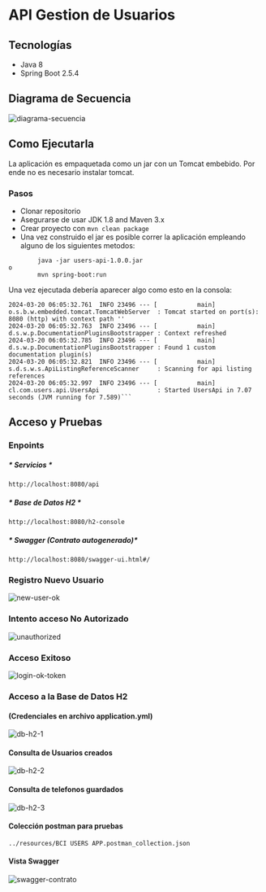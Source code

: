 # API Gestion de Usuarios

## Tecnologías
* Java 8
* Spring Boot 2.5.4

## Diagrama de Secuencia
![diagrama-secuencia](https://github.com/bezkoder/spring-boot-spring-security-jwt-authentication/assets/5439093/1455d06e-80bb-4e25-9496-530daf9e07ce)

## Como Ejecutarla

La aplicación es empaquetada como un jar con un Tomcat embebido. Por ende no es necesario instalar tomcat.

### Pasos

* Clonar repositorio
* Asegurarse de usar JDK 1.8 and Maven 3.x
* Crear proyecto con ```mvn clean package```
* Una vez construido el jar es posible correr la aplicación empleando alguno de los siguientes metodos:
```
        java -jar users-api-1.0.0.jar
o
        mvn spring-boot:run
```
Una vez ejecutada debería aparecer algo como esto en la consola:

```
2024-03-20 06:05:32.761  INFO 23496 --- [           main] o.s.b.w.embedded.tomcat.TomcatWebServer  : Tomcat started on port(s): 8080 (http) with context path ''
2024-03-20 06:05:32.763  INFO 23496 --- [           main] d.s.w.p.DocumentationPluginsBootstrapper : Context refreshed
2024-03-20 06:05:32.785  INFO 23496 --- [           main] d.s.w.p.DocumentationPluginsBootstrapper : Found 1 custom documentation plugin(s)
2024-03-20 06:05:32.821  INFO 23496 --- [           main] s.d.s.w.s.ApiListingReferenceScanner     : Scanning for api listing references
2024-03-20 06:05:32.997  INFO 23496 --- [           main] cl.com.users.api.UsersApi                : Started UsersApi in 7.07 seconds (JVM running for 7.589)```
```

## Acceso y Pruebas

### Enpoints 
##### * Servicios *
```
http://localhost:8080/api
```
##### * Base de Datos H2 *
```
http://localhost:8080/h2-console
```
##### * Swagger (Contrato autogenerado)* 
```
http://localhost:8080/swagger-ui.html#/
```

### Registro Nuevo Usuario
![new-user-ok](https://github.com/bezkoder/spring-boot-spring-security-jwt-authentication/assets/5439093/0ef16f59-17ca-43b9-a50a-f60c69c05a45)

### Intento acceso No Autorizado
![unauthorized](https://github.com/bezkoder/spring-boot-spring-security-jwt-authentication/assets/5439093/ac2129dc-327e-4454-bef8-84699edb0f18)

### Acceso Exitoso
![login-ok-token](https://github.com/bezkoder/spring-boot-spring-security-jwt-authentication/assets/5439093/4c2a7634-7bd8-43f8-978d-89694d15e264)

### Acceso a la Base de Datos H2 
#### (Credenciales en archivo application.yml)

![db-h2-1](https://github.com/bezkoder/spring-boot-spring-security-jwt-authentication/assets/5439093/083384c7-bd83-4f53-b753-d4e62aa6683a)

#### Consulta de Usuarios creados
![db-h2-2](https://github.com/bezkoder/spring-boot-spring-security-jwt-authentication/assets/5439093/77228cd8-a760-4f4b-924b-d08488e9bb8b)

#### Consulta de telefonos guardados
![db-h2-3](https://github.com/bezkoder/spring-boot-spring-security-jwt-authentication/assets/5439093/7361f33f-7add-417c-942f-41669456e949)

#### Colección postman para pruebas
```
../resources/BCI USERS APP.postman_collection.json
```

#### Vista Swagger
![swagger-contrato](https://github.com/eocandos/bci-users-api/assets/5439093/39164598-8f0f-4187-9f57-40667edc36f1)